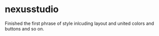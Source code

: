 # nexusstudio
Finished the first phrase of style inlcuding layout and united colors and buttons and so on.
